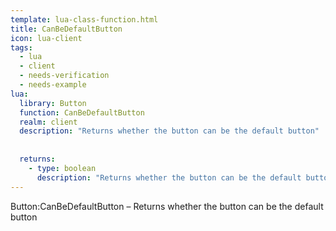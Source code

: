 ```yaml
---
template: lua-class-function.html
title: CanBeDefaultButton
icon: lua-client
tags:
  - lua
  - client
  - needs-verification
  - needs-example
lua:
  library: Button
  function: CanBeDefaultButton
  realm: client
  description: "Returns whether the button can be the default button"
  
  
  returns:
    - type: boolean
      description: "Returns whether the button can be the default button"
---
```


<div class="lua__search__keywords">
Button:CanBeDefaultButton &#x2013; Returns whether the button can be the default button
</div>
